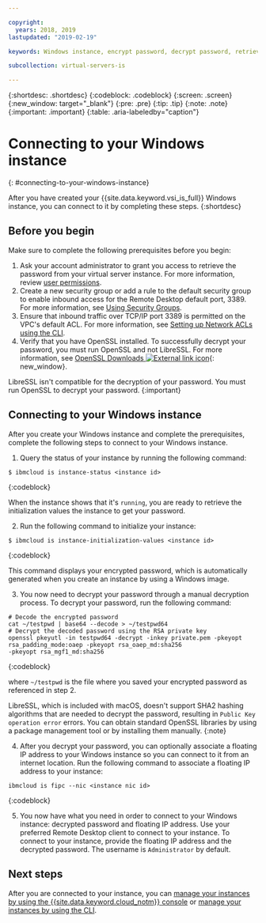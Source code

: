 ```yaml
---

copyright:
  years: 2018, 2019
lastupdated: "2019-02-19"

keywords: Windows instance, encrypt password, decrypt password, retrieve password

subcollection: virtual-servers-is

---
```


{:shortdesc: .shortdesc}
{:codeblock: .codeblock}
{:screen: .screen}
{:new_window: target="_blank"}
{:pre: .pre}
{:tip: .tip}
{:note: .note}
{:important: .important}
{:table: .aria-labeledby="caption"}

# Connecting to your Windows instance
{: #connecting-to-your-windows-instance}

After you have created your {{site.data.keyword.vsi_is_full}} Windows instance, you can connect to it by completing these steps.
{:shortdesc}

## Before you begin

Make sure to complete the following prerequisites before you begin:

1. Ask your account administrator to grant you access to retrieve the password from your virtual server instance. For more information, review [user permissions](/docs/infrastructure/vpc?topic=vpc-managing-user-permissions-for-vpc-resources).
2. Create a new security group or add a rule to the default security group to enable inbound access for the Remote Desktop default port, 3389. For more information, see [Using Security Groups](/docs/infrastructure/vpc-network?topic=vpc-network-using-security-groups).
3. Ensure that inbound traffic over TCP/IP port 3389 is permitted on the VPC's default ACL. For more information, see [Setting up Network ACLs using the CLI](/docs/infrastructure/vpc-network?topic=vpc-network-setting-up-network-acls-using-the-cli).
4. Verify that you have OpenSSL installed. To successfully decrypt your password, you must run OpenSSL and not LibreSSL. For more information, see [OpenSSL Downloads ![External link icon](../icons/launch-glyph.svg "External link icon")](https://www.openssl.org/source/){: new_window}.

LibreSSL isn't compatible for the decryption of your password. You must run OpenSSL to decrypt your password.
{:important}

## Connecting to your Windows instance

After you create your Windows instance and complete the prerequisites, complete the following steps to connect to your Windows instance.

1. Query the status of your instance by running the following command:
  ```
  $ ibmcloud is instance-status <instance id>
  ```
  {:codeblock}

  When the instance shows that it's `running`, you are ready to retrieve the initialization values the instance to get your password.

2. Run the following command to initialize your instance:

  ```
  $ ibmcloud is instance-initialization-values <instance id>
  ```
  {:codeblock}

  This command displays your encrypted password, which is automatically generated when you create an instance by using a Windows image.

3. You now need to decrypt your password through a manual decryption process. To decrypt your password, run the following command:

  ```
  # Decode the encrypted password
  cat ~/testpwd | base64 --decode > ~/testpwd64
  # Decrypt the decoded password using the RSA private key
  openssl pkeyutl -in testpwd64 -decrypt -inkey private.pem -pkeyopt rsa_padding_mode:oaep -pkeyopt rsa_oaep_md:sha256
  -pkeyopt rsa_mgf1_md:sha256
  ```
  {:codeblock}

  where `~/testpwd` is the file where you saved your encrypted password as referenced in step 2.  

  LibreSSL, which is included with macOS, doesn't support SHA2 hashing algorithms that are needed to decrypt the password, resulting in `Public Key operation error` errors. You can obtain standard OpenSSL libraries by using a package management tool or by installing them manually.
  {:note}

4. After you decrypt your password, you can optionally associate a floating IP address to your Windows instance so you can connect to it from an internet location. Run the following command to associate a floating IP address to your instance:

  ```
  ibmcloud is fipc --nic <instance nic id>
  ```
  {:codeblock}

5. You now have what you need in order to connect to your Windows instance: decrypted password and floating IP address. Use your preferred Remote Desktop client to connect to your instance. To connect to your instance, provide the floating IP address and the decrypted password. The username is `Administrator` by default.

## Next steps
After you are connected to your instance, you can [manage your instances by using the {{site.data.keyword.cloud_notm}} console](/docs/vsi-is?topic=virtual-servers-is-managing-virtual-server-instances) or [manage your instances by using the CLI](/docs/vsi-is?topic=virtual-servers-is-managing-virtual-servers-cli).
